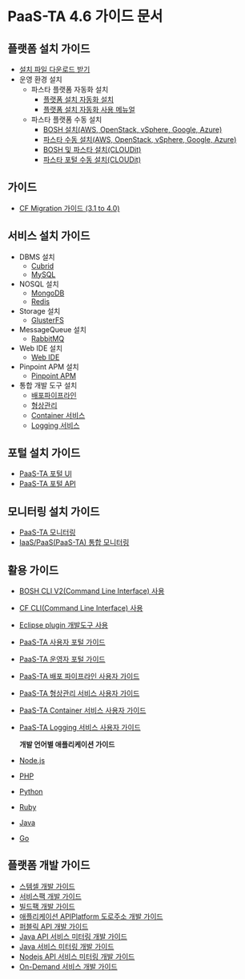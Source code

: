 # PaaS-TA 4.6 가이드 문서

## 플랫폼 설치 가이드

* [설치 파일 다운로드 받기](https://paas-ta.kr/download/package)
* 운영 환경 설치
  * 파스타 플랫폼 자동화 설치 
    * [플랫폼 설치 자동화  설치](use-guide/platform/paas-ta_-_-_-_-_-_v1.0-2.md)
    * [플랫폼 설치 자동화 사용 메뉴얼](use-guide/platform/paas-ta_-_-_-_-_-_v1.0-1.md)
  * 파스타 플랫폼 수동 설치 
    * [BOSH 설치\(AWS, OpenStack, vSphere, Google, Azure\)](paas_ta_bosh2_install_guide-v4.6.md)
    * [파스타 수동 설치\(AWS, OpenStack, vSphere, Google, Azure\)](paas_ta_paas-ta_install_guide-v4.6.md)
    * [BOSH 및 파스타 설치\(CLOUDit\)](use-guide/platform/paas-ta_-_-_cloudit_v1.0.md)
    * [파스타 포털 수동 설치\(CLOUDit\)](use-guide/platform/paas-ta_-_-_cloudit_portal_v1.0.md)

## 가이드

* [CF Migration 가이드 \(3.1 to 4.0\)](paas_ta_4.0_migration.md)

## 서비스 설치 가이드

* DBMS 설치
  * [Cubrid](service-guide/dbms/paas-ta-cubrid.md)
  * [MySQL](service-guide/dbms/paas-ta-mysql.md)
* NOSQL 설치
  * [MongoDB](service-guide/nosql/paas-ta-mongodb.md)
  * [Redis](service-guide/nosql/paas-ta-on-demand-redis.md)
* Storage 설치
  * [GlusterFS](service-guide/storage/paas-ta-glusterfs.md)
* MessageQueue 설치
  * [RabbitMQ](service-guide/messagequeue/paas-ta-rabbitmq.md)
* Web IDE 설치
  * [Web IDE](service-guide/webide/paas-ta-web-ide.md)
* Pinpoint APM 설치
  * [Pinpoint APM](service-guide/etc/paas-ta-pinpoint.md)  
* 통합 개발 도구 설치
  * [배포파이프라인](service-guide/tools/paas-ta-_v1.0.md)
  * [형상관리](service-guide/tools/paas-ta-_v1.0-1.md)
  * [Container 서비스](service-guide/tools/paas-ta-container-_v2.0.md)
  * [Logging 서비스](service-guide/tools/paas-ta-logging-_v1.0.md)

## 포털 설치 가이드

* [PaaS-TA 포털 UI](install-guide/portal/paas-ta_porta_ui_install.md)
* [PaaS-TA 포털 API](install-guide/portal/paas-ta_portal_api_install.md)

## 모니터링 설치 가이드

* [PaaS-TA 모니터링](install-guide/monitoring/paas_ta_4.0_paas_monitoring.md)
* [IaaS/PaaS\(PaaS-TA\) 통합 모니터링](install-guide/monitoring/paas_ta_4.0_iaas_paas_monitoring.md)

## 활용 가이드

* [BOSH CLI V2\(Command Line Interface\) 사용](use-guide/bosh/paas-ta_bosh_cli_v2_-_-v1.0.md)
* [CF CLI\(Command Line Interface\) 사용](https://github.com/jhuhm13579/trans-test/tree/c3fa60c3f2804eba4cf4bb19f90449a85a66a625/Guide-1.0-Spaghetti-/blob/master/Use-Guide/OpenPaas%20CLi%20가이드.md)
* [Eclipse plugin 개발도구 사용](https://github.com/jhuhm13579/trans-test/tree/c3fa60c3f2804eba4cf4bb19f90449a85a66a625/Guide-1.0-Spaghetti-/blob/master/Use-Guide/Open%20PaaS%20개발환경%20사용%20가이드.md)
* [PaaS-TA 사용자 포털 가이드](use-guide/portal/paas-ta-_v1.1.md)
* [PaaS-TA 운영자 포털 가이드](use-guide/portal/paas-ta-_v1.1-1.md)
* [PaaS-TA 배포 파이프라인 사용자 가이드](use-guide/tools/paas-ta-_v1.0.md)
* [PaaS-TA 형상관리 서비스 사용자 가이드](use-guide/tools/paas-ta-_v1.0-1.md)
* [PaaS-TA Container 서비스 사용자 가이드](use-guide/tools/paas-ta-container-_v1.0.md)
* [PaaS-TA Logging 서비스 사용자 가이드](use-guide/tools/paas-ta-logging-_v1.0.md)

  **개발 언어별 애플리케이션 가이드**

* [Node.js](https://github.com/jhuhm13579/trans-test/tree/c3fa60c3f2804eba4cf4bb19f90449a85a66a625/Guide-1.0-Spaghetti-/blob/master/Sample-App-Guide/OpenPaaS_PaaSTA_Application_Nodejs_develope_guide.md)
* [PHP](https://github.com/jhuhm13579/trans-test/tree/c3fa60c3f2804eba4cf4bb19f90449a85a66a625/Guide-1.0-Spaghetti-/blob/master/Sample-App-Guide/OpenPaaS_PaaSTA_Application_PHP_develope_guide.md)
* [Python](https://github.com/jhuhm13579/trans-test/tree/c3fa60c3f2804eba4cf4bb19f90449a85a66a625/Guide-1.0-Spaghetti-/blob/master/Sample-App-Guide/OpenPaaS_PaaSTA_Application_Python_develope_guide.md)
* [Ruby](https://github.com/jhuhm13579/trans-test/tree/c3fa60c3f2804eba4cf4bb19f90449a85a66a625/Guide-1.0-Spaghetti-/blob/master/Sample-App-Guide/OpenPaaS_PaaSTA_Application_Ruby_develope_guide.md)
* [Java](https://github.com/jhuhm13579/trans-test/tree/c3fa60c3f2804eba4cf4bb19f90449a85a66a625/Guide-1.0-Spaghetti-/blob/master/Sample-App-Guide/OpenPaaS_PaaSTA_Application_Java_develope_guide.md)
* [Go](https://github.com/jhuhm13579/trans-test/tree/c3fa60c3f2804eba4cf4bb19f90449a85a66a625/Guide-1.0-Spaghetti-/blob/master/Sample-App-Guide/OpenPaaS_PaaSTA_Application_Go_develope_guide.md)

## 플랫폼 개발 가이드

* [스템셀 개발 가이드](https://github.com/jhuhm13579/trans-test/tree/c3fa60c3f2804eba4cf4bb19f90449a85a66a625/Guide-1.0-Spaghetti-/blob/master/Development-Guide/OpenPaaS_PaaSTA_Build_Stemcell_guide.md)
* [서비스팩 개발 가이드](https://github.com/jhuhm13579/trans-test/tree/c3fa60c3f2804eba4cf4bb19f90449a85a66a625/Guide-1.0-Spaghetti-/blob/master/Development-Guide/ServicePack_develope_guide.md)
* [빌드팩 개발 가이드](https://github.com/jhuhm13579/trans-test/tree/c3fa60c3f2804eba4cf4bb19f90449a85a66a625/Guide-1.0-Spaghetti-/blob/master/Development-Guide/Buildpack_develope_guide.md)
* [애플리케이션 APIPlatform 도로주소 개발 가이드](https://github.com/jhuhm13579/trans-test/tree/c3fa60c3f2804eba4cf4bb19f90449a85a66a625/Guide-1.0-Spaghetti-/blob/master/Development-Guide/Application_APIPlatform_dorojuso_devlope_guide.md)
* [퍼블릭 API 개발 가이드](https://github.com/jhuhm13579/trans-test/tree/c3fa60c3f2804eba4cf4bb19f90449a85a66a625/Guide-1.0-Spaghetti-/blob/master/Development-Guide/PublicAPI_devlope_guide.md)
* [Java API 서비스 미터링 개발 가이드](https://github.com/jhuhm13579/trans-test/tree/c3fa60c3f2804eba4cf4bb19f90449a85a66a625/Guide-2.0-Linguine-/blob/master/Development-Guide/PaaS-TA_Java_API_서비스_미터링_개발_가이드.md)
* [Java 서비스 미터링 개발 가이드](https://github.com/jhuhm13579/trans-test/tree/c3fa60c3f2804eba4cf4bb19f90449a85a66a625/Guide-2.0-Linguine-/blob/master/Development-Guide/PaaS-TA_Java_서비스_미터링_개발_가이드.md)
* [Nodejs API 서비스 미터링 개발 가이드](https://github.com/jhuhm13579/trans-test/tree/c3fa60c3f2804eba4cf4bb19f90449a85a66a625/Guide-2.0-Linguine-/blob/master/Development-Guide/PaaS-TA_Node.js_API_미터링_개발_가이드.md)
* [On-Demand 서비스 개발 가이드](deployment-guide/on-demand/on-demand_deployment_guide.md)

